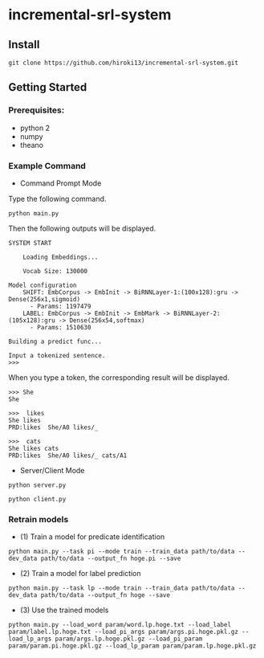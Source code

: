 # incremental-srl-system

## Install
```
git clone https://github.com/hiroki13/incremental-srl-system.git
```

## Getting Started
### Prerequisites:
* python 2
* numpy
* theano

### Example Command
- Command Prompt Mode

Type the following command.
```
python main.py
```

Then the following outputs will be displayed.

```
SYSTEM START

	Loading Embeddings...

	Vocab Size: 130000

Model configuration
	SHIFT: EmbCorpus -> EmbInit -> BiRNNLayer-1:(100x128):gru -> Dense(256x1,sigmoid)
	  - Params: 1197479
	LABEL: EmbCorpus -> EmbInit -> EmbMark -> BiRNNLayer-2:(105x128):gru -> Dense(256x54,softmax)
	  - Params: 1510630

Building a predict func...

Input a tokenized sentence.
>>>  
```

When you type a token, the corresponding result will be displayed.

```
>>> She
She

>>>  likes
She likes
PRD:likes  She/A0 likes/_

>>>  cats
She likes cats
PRD:likes  She/A0 likes/_ cats/A1
```

- Server/Client Mode
```
python server.py
```

```
python client.py
```

### Retrain models
- (1) Train a model for predicate identification
```
python main.py --task pi --mode train --train_data path/to/data --dev_data path/to/data --output_fn hoge.pi --save
```

- (2) Train a model for label prediction
```
python main.py --task lp --mode train --train_data path/to/data --dev_data path/to/data --output_fn hoge --save
```

- (3) Use the trained models
```
python main.py --load_word param/word.lp.hoge.txt --load_label param/label.lp.hoge.txt --load_pi_args param/args.pi.hoge.pkl.gz --load_lp_args param/args.lp.hoge.pkl.gz --load_pi_param param/param.pi.hoge.pkl.gz --load_lp_param param/param.lp.hoge.pkl.gz 
```

